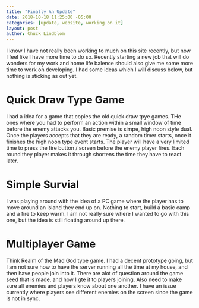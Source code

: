 ```yaml
---
title: "Finally An Update"
date: 2018-10-18 11:25:00 -05:00
categories: [update, website, working on it]
layout: post
author: Chuck Lindblom
---
```


I know I have not really been working to much on this site recently, but now I feel like I have more time to do so. Recently starting a new job that will do wonders for my work and home life balence should also give me some more time to work on developing. I had some ideas which I will discuss below, but nothing is sticking as out yet.

# Quick Draw Type Game

I had a idea for a game that copies the old quick draw tpye games. THe ones where you had to perform an action within a small window of time before the enemy attacks you. Basic premise is simpe, high noon style dual. Once the players accepts that they are ready, a random timer starts, once it finishes the high noon type event starts. The player will have a very limited time to press the fire button / screen before the enemy player fires. Each round they player makes it through shortens the time they have to react later.
<!--more-->
# Simple Survial

I was playing around with the idea of a PC game where the player has to move around an island they end up on. Nothing to start, build a basic camp and a fire to keep warm. I am not really sure where I wanted to go with this one, but the idea is still floating around up there.

# Multiplayer Game

Think Realm of the Mad God type game. I had a decent prototype going, but I am not sure how to have the server running all the time at my house, and then have people join into it. There are alot of question around the game seed that is made, and how I gte it to players joining. Also need to make sure all enemies and players know about one another. I have an issue currently where players see different enemies on the screen since the game is not in sync.

